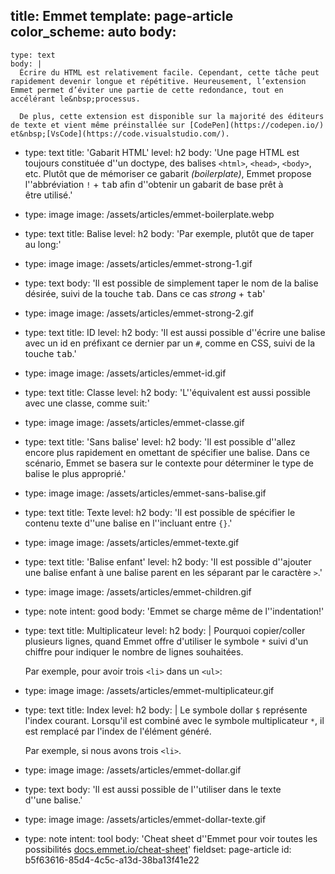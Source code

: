 title: Emmet
template: page-article
color_scheme: auto
body:
  -
    type: text
    body: |
      Écrire du HTML est relativement facile. Cependant, cette tâche peut rapidement devenir longue et répétitive. Heureusement, l’extension Emmet permet d’éviter une partie de cette redondance, tout en accélérant le&nbsp;processus.
      
      De plus, cette extension est disponible sur la majorité des éditeurs de texte et vient même préinstallée sur [CodePen](https://codepen.io/) et&nbsp;[VsCode](https://code.visualstudio.com/).
  -
    type: text
    title: 'Gabarit HTML'
    level: h2
    body: 'Une page HTML est toujours constituée d''un doctype, des balises `<html>`, `<head>`, `<body>`, etc. Plutôt que de mémoriser ce gabarit _(boilerplate)_, Emmet propose l''abbréviation `!`&nbsp;+&nbsp;<kbd>tab</kbd> afin d''obtenir un gabarit de base prêt à être&nbsp;utilisé.'
  -
    type: image
    image: /assets/articles/emmet-boilerplate.webp
  -
    type: text
    title: Balise
    level: h2
    body: 'Par exemple, plutôt que de taper au long:'
  -
    type: image
    image: /assets/articles/emmet-strong-1.gif
  -
    type: text
    body: 'Il est possible de simplement taper le nom de la balise désirée, suivi de la touche&nbsp;<kbd>tab</kbd>. Dans ce cas _strong_&nbsp;+&nbsp;<kbd>tab</kbd>'
  -
    type: image
    image: /assets/articles/emmet-strong-2.gif
  -
    type: text
    title: ID
    level: h2
    body: 'Il est aussi possible d''écrire une balise avec un id en préfixant ce dernier par un `#`, comme en CSS, suivi de la touche&nbsp;<kbd>tab</kbd>.'
  -
    type: image
    image: /assets/articles/emmet-id.gif
  -
    type: text
    title: Classe
    level: h2
    body: 'L''équivalent est aussi possible avec une classe, comme&nbsp;suit:'
  -
    type: image
    image: /assets/articles/emmet-classe.gif
  -
    type: text
    title: 'Sans balise'
    level: h2
    body: 'Il est possible d''allez encore plus rapidement en omettant de spécifier une balise. Dans ce scénario, Emmet se basera sur le contexte pour déterminer le type de balise le plus&nbsp;approprié.'
  -
    type: image
    image: /assets/articles/emmet-sans-balise.gif
  -
    type: text
    title: Texte
    level: h2
    body: 'Il est possible de spécifier le contenu texte d''une balise en l''incluant entre&nbsp;`{}`.'
  -
    type: image
    image: /assets/articles/emmet-texte.gif
  -
    type: text
    title: 'Balise enfant'
    level: h2
    body: 'Il est possible d''ajouter une balise enfant à une balise parent en les séparant par le&nbsp;caractère `>`.'
  -
    type: image
    image: /assets/articles/emmet-children.gif
  -
    type: note
    intent: good
    body: 'Emmet se charge même de&nbsp;l''indentation!'
  -
    type: text
    title: Multiplicateur
    level: h2
    body: |
      Pourquoi copier/coller plusieurs lignes, quand Emmet offre d'utiliser le symbole `*` suivi d'un chiffre pour indiquer le nombre de lignes&nbsp;souhaitées.
      
      Par exemple, pour avoir trois `<li>` dans un&nbsp;`<ul>`:
  -
    type: image
    image: /assets/articles/emmet-multiplicateur.gif
  -
    type: text
    title: Index
    level: h2
    body: |
      Le symbole dollar `$` représente l'index courant. Lorsqu'il est combiné avec le symbole multiplicateur `*`, il est remplacé par l'index de l'élément&nbsp;généré.
      
      Par exemple, si nous avons trois&nbsp;`<li>`.
  -
    type: image
    image: /assets/articles/emmet-dollar.gif
  -
    type: text
    body: 'Il est aussi possible de l''utiliser dans le texte d''une&nbsp;balise.'
  -
    type: image
    image: /assets/articles/emmet-dollar-texte.gif
  -
    type: note
    intent: tool
    body: 'Cheat sheet d''Emmet pour voir toutes les possibilités [docs.emmet.io/cheat-sheet](https://docs.emmet.io/cheat-sheet/)'
fieldset: page-article
id: b5f63616-85d4-4c5c-a13d-38ba13f41e22

